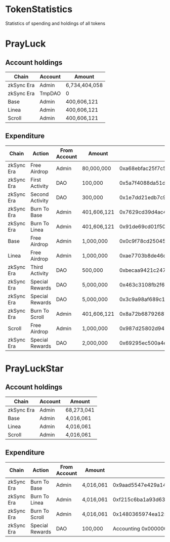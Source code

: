 # TokenStatistics
Statistics of spending and holdings of all tokens
# PrayLuck
## Account holdings
|  Chain   | Account  | Amount  |
|  ----  | ----  | ----  |
| zkSync Era  | Admin | 6,734,404,058 |
| zkSync Era  | TmpDAO | 0 |
| Base  | Admin | 400,606,121 |
| Linea  | Admin | 400,606,121 |
| Scroll  | Admin | 400,606,121 |
## Expenditure
|  Chain  | Action   | From Account  | Amount  | TxHash  |
|  ----  | ---------  | ----  | ----  | ----  |
| zkSync Era  | Free Airdrop | Admin | 80,000,000 | 0xa68ebfac25f7c528dac4a633ebd70d33d42bcf6bad910d6ac794a1b88a9fb04c |
| zkSync Era  | First Activity | DAO | 100,000 | 0x5a7f4088da51d9863769328600d444b9bbfa7b8806c1bbb554cc78b5d7dee34c |
| zkSync Era  | Second Activity | DAO | 300,000 | 0x1e7dd21edb7c908f38ecb8fc686e0b87a7f44f2c469e7a6a6cdabb202918aaeb |
| zkSync Era  | Burn To Base | Admin | 401,606,121 | 0x7629cd39d4ac48501022ca2ee6c0a88a19fbce48494cc1f0c1fabee63649b3e8 |
| zkSync Era  | Burn To Linea | Admin | 401,606,121 | 0x91de69cd01f50781dd954b0693530c3af78bf4a94799590d42663e1a35f5a75c |
| Base  | Free Airdrop | Admin | 1,000,000 | 0x0c9f78cd25045fa7ef1c86d47b60d0315b97d7999667b2c2b9f2d5e4e2586c1e |
| Linea  | Free Airdrop | Admin | 1,000,000 | 0xae7703b8de46cac96dde69cc037e808af9d3e451db04ecb099979d1469592246 |
| zkSync Era  | Third Activity | DAO | 500,000 | 0xbecaa9421c24727f71b430f34503b060ca45257e166892084b3c9c37ad5bb4f5 |
| zkSync Era  | Special Rewards | DAO | 5,000,000 | 0x463c3108fb2f6836aba8d2bd65b75b306a3990c7ba847ddedbca08d3f305fe3f |
| zkSync Era  | Special Rewards | DAO | 5,000,000 | 0x3c9a98af689c19d19e1a98831b203dd2fb1b5fbc4e06ede88534ed52e202c28e |
| zkSync Era  | Burn To Scroll | Admin | 401,606,121 | 0x8a72b687926870fa28f68235fedd9d63786c53e9c39583096eb5eec27e25ab3d |
| Scroll  | Free Airdrop | Admin | 1,000,000 | 0x987d25802d9447509e4757dd2003b4479a6036701ddb8273bccf2be2034978d5 |
| zkSync Era  | Special Rewards | DAO | 2,000,000 | 0x69295ec500a4eb4a25d55819e236c2b35f4f8c5d6d283c39e6f801b7cf3f5b25 |
# PrayLuckStar
## Account holdings
|  Chain   | Account  | Amount  |
|  ----  | ----  | ----  |
| zkSync Era  | Admin | 68,273,041 |
| Base  | Admin | 4,016,061 |
| Linea  | Admin | 4,016,061 |
| Scroll  | Admin | 4,016,061 |
## Expenditure
|  Chain  | Action   | From Account  | Amount  | TxHash  |
|  ----  | ----  | ----  | ----  | ----  |
| zkSync Era  | Burn To Base | Admin | 4,016,061 | 0x9aad5547e429a14d3da216e0f64e10b41bf4ce637043626826ee4616516c7b73 |
| zkSync Era  | Burn To Linea | Admin | 4,016,061 | 0xf215c6ba1a93d6324ea4c501a6922a26bcc315349d5074026fc03bca807b3fa9 |
| zkSync Era  | Burn To Scroll | Admin | 4,016,061 | 0x1480365974ea125bdb32de0dbabcd96aef7a5727f977f5c6c088076fa46ea728 |
| zkSync Era  | Special Rewards | DAO | 100,000 | Accounting 0x00000000e8334445E02d819EAFD75ADDf2133a5F |
